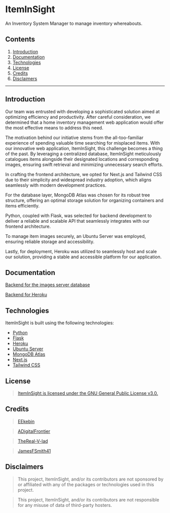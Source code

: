# ItemInSight

An Inventory System Manager to manage inventory whereabouts.

## Contents

1. [Introduction](#introduction)
2. [Documentation](#documentation)
3. [Technologies](#technologies)
4. [License](#license)
5. [Credits](#credits)
6. [Disclaimers](#disclaimers)

---

## Introduction

Our team was entrusted with developing a sophisticated solution aimed at optimizing efficiency and productivity. After careful consideration, we determined that a home inventory management web application would offer the most effective means to address this need.

The motivation behind our initiative stems from the all-too-familiar experience of spending valuable time searching for misplaced items. With our innovative web application, ItemInSight, this challenge becomes a thing of the past. By leveraging a centralized database, ItemInSight meticulously catalogues items alongside their designated locations and corresponding images, ensuring swift retrieval and minimizing unnecessary search efforts.

In crafting the frontend architecture, we opted for Next.js and Tailwind CSS due to their simplicity and widespread industry adoption, which aligns seamlessly with modern development practices.

For the database layer, MongoDB Atlas was chosen for its robust tree structure, offering an optimal storage solution for organizing containers and items efficiently.

Python, coupled with Flask, was selected for backend development to deliver a reliable and scalable API that seamlessly integrates with our frontend architecture.

To manage item images securely, an Ubuntu Server was employed, ensuring reliable storage and accessibility.

Lastly, for deployment, Heroku was utilized to seamlessly host and scale our solution, providing a stable and accessible platform for our application.

## Documentation

[Backend for the images server database](https://github.com/EEkebin/ItemInSight/blob/main/Docs/images-backend.md)

[Backend for Heroku](https://github.com/EEkebin/ItemInSight/blob/main/Docs/heroku-backend.md)

## Technologies

ItemInSight is built using the following technologies:

- [Python](https://www.python.org/)
- [Flask](https://flask.palletsprojects.com/en/3.0.x/)
- [Heroku](https://www.heroku.com/)
- [Ubuntu Server](https://ubuntu.com/)
- [MongoDB Atlas](https://www.mongodb.com/cloud/atlas)
- [Next.js](https://nextjs.org/)
- [Tailwind CSS](https://tailwindcss.com/)


## License

> [ItemInSight is licensed under the GNU General Public License v3.0.](https://github.com/EEkebin/ItemInSight/blob/main/LICENSE)


## Credits

> [EEkebin](https://github.com/EEkebin)

> [ADigitalFrontier](https://github.com/ADigitalFrontier)

> [TheReal-V-lad](https://github.com/TheReal-V-lad)

> [JamesFSmith41](https://github.com/JamesFSmith41)



## Disclaimers

> This project, ItemInSight, and/or its contributors are not sponsored by or affiliated with any of the packages or technologies used in this project.

> This project, ItemInSight, and/or its contributors are not responsible for any misuse of data of third-party hosters.
